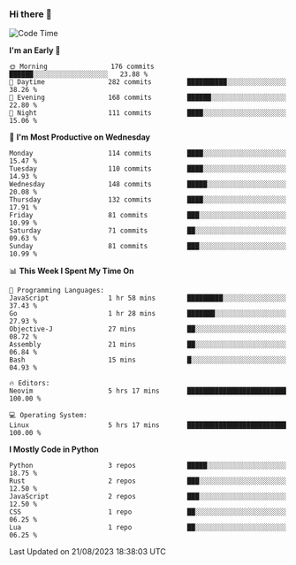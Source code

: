 ### Hi there 👋
<!--START_SECTION:waka-->
![Code Time](http://img.shields.io/badge/Code%20Time-140%20hrs%2028%20mins-blue)

**I'm an Early 🐤** 

```text
🌞 Morning                176 commits         ██████░░░░░░░░░░░░░░░░░░░   23.88 % 
🌆 Daytime                282 commits         ██████████░░░░░░░░░░░░░░░   38.26 % 
🌃 Evening                168 commits         ██████░░░░░░░░░░░░░░░░░░░   22.80 % 
🌙 Night                  111 commits         ████░░░░░░░░░░░░░░░░░░░░░   15.06 % 
```
📅 **I'm Most Productive on Wednesday** 

```text
Monday                   114 commits         ████░░░░░░░░░░░░░░░░░░░░░   15.47 % 
Tuesday                  110 commits         ████░░░░░░░░░░░░░░░░░░░░░   14.93 % 
Wednesday                148 commits         █████░░░░░░░░░░░░░░░░░░░░   20.08 % 
Thursday                 132 commits         ████░░░░░░░░░░░░░░░░░░░░░   17.91 % 
Friday                   81 commits          ███░░░░░░░░░░░░░░░░░░░░░░   10.99 % 
Saturday                 71 commits          ██░░░░░░░░░░░░░░░░░░░░░░░   09.63 % 
Sunday                   81 commits          ███░░░░░░░░░░░░░░░░░░░░░░   10.99 % 
```


📊 **This Week I Spent My Time On** 

```text
💬 Programming Languages: 
JavaScript               1 hr 58 mins        █████████░░░░░░░░░░░░░░░░   37.43 % 
Go                       1 hr 28 mins        ███████░░░░░░░░░░░░░░░░░░   27.93 % 
Objective-J              27 mins             ██░░░░░░░░░░░░░░░░░░░░░░░   08.72 % 
Assembly                 21 mins             ██░░░░░░░░░░░░░░░░░░░░░░░   06.84 % 
Bash                     15 mins             █░░░░░░░░░░░░░░░░░░░░░░░░   04.93 % 

🔥 Editors: 
Neovim                   5 hrs 17 mins       █████████████████████████   100.00 % 

💻 Operating System: 
Linux                    5 hrs 17 mins       █████████████████████████   100.00 % 
```

**I Mostly Code in Python** 

```text
Python                   3 repos             █████░░░░░░░░░░░░░░░░░░░░   18.75 % 
Rust                     2 repos             ███░░░░░░░░░░░░░░░░░░░░░░   12.50 % 
JavaScript               2 repos             ███░░░░░░░░░░░░░░░░░░░░░░   12.50 % 
CSS                      1 repo              ██░░░░░░░░░░░░░░░░░░░░░░░   06.25 % 
Lua                      1 repo              ██░░░░░░░░░░░░░░░░░░░░░░░   06.25 % 
```




 Last Updated on 21/08/2023 18:38:03 UTC
<!--END_SECTION:waka-->

<!--
**YoganshSharma/YoganshSharma** is a ✨ _special_ ✨ repository because its `README.md` (this file) appears on your GitHub profile.

Here are some ideas to get you started:

- 🔭 I’m currently working on ...
- 🌱 I’m currently learning ...
- 👯 I’m looking to collaborate on ...
- 🤔 I’m looking for help with ...
- 💬 Ask me about ...
- 📫 How to reach me: ...
- 😄 Pronouns: ...
- ⚡ Fun fact: ...
-->
